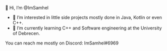 👋 Hi, I’m @ImSamhel
- 👀 I’m interested in little side projects mostly done in Java, Kotlin or even C++. 
- 🌱 I’m currently learning C++ and Software engineering at the University of Debrecen.

You can reach me mostly on Discord: ImSamhel#6969

<!---
ImSamhel/ImSamhel is a ✨ special ✨ repository because its `README.md` (this file) appears on your GitHub profile.
You can click the Preview link to take a look at your changes.
--->
